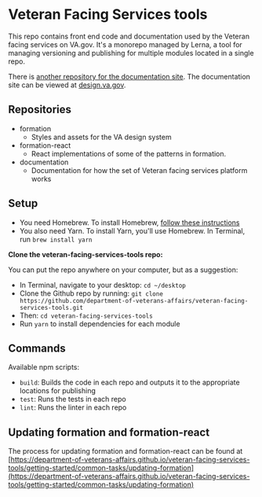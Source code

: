 # Veteran Facing Services tools

This repo contains front end code and documentation used by the Veteran facing services on VA.gov. It's a monorepo managed by Lerna, a tool for managing versioning and publishing for multiple modules located in a single repo.

There is [another repository for the documentation site](https://github.com/department-of-veterans-affairs/vets-design-system-documentation). The documentation site can be viewed at [design.va.gov](https://design.va.gov).



## Repositories

- formation
   - Styles and assets for the VA design system
- formation-react
   - React implementations of some of the patterns in formation.
- documentation
   - Documentation for how the set of Veteran facing services platform works

## Setup

- You need Homebrew. To install Homebrew, [follow these instructions](https://www.howtogeek.com/211541/homebrew-for-os-x-easily-installs-desktop-apps-and-terminal-utilities/)
- You also need Yarn. To install Yarn, you'll use Homebrew. In Terminal, run `brew install yarn`

**Clone the veteran-facing-services-tools repo:**

You can put the repo anywhere on your computer, but as a suggestion:
- In Terminal, navigate to your desktop: `cd ~/desktop`
- Clone the Github repo by running: `git clone https://github.com/department-of-veterans-affairs/veteran-facing-services-tools.git`
- Then: `cd veteran-facing-services-tools`
- Run `yarn` to install dependencies for each module

## Commands

Available npm scripts:

- `build`: Builds the code in each repo and outputs it to the appropriate locations for publishing
- `test`: Runs the tests in each repo
- `lint`: Runs the linter in each repo

## Updating formation and formation-react

The process for updating formation and formation-react can be found at [https://department-of-veterans-affairs.github.io/veteran-facing-services-tools/getting-started/common-tasks/updating-formation](https://department-of-veterans-affairs.github.io/veteran-facing-services-tools/getting-started/common-tasks/updating-formation)
